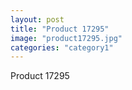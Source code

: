 ```yaml
---
layout: post
title: "Product 17295"
image: "product17295.jpg"
categories: "category1"
---
```

Product 17295

